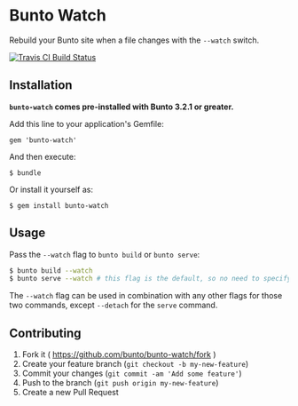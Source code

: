 # Bunto Watch

Rebuild your Bunto site when a file changes with the `--watch` switch.

[![Travis CI Build Status](https://travis-ci.org/bunto/bunto-watch.svg?branch=master)](https://travis-ci.org/bunto/bunto-watch)

## Installation

**`bunto-watch` comes pre-installed with Bunto 3.2.1 or greater.**

Add this line to your application's Gemfile:

    gem 'bunto-watch'

And then execute:

    $ bundle

Or install it yourself as:

    $ gem install bunto-watch

## Usage

Pass the `--watch` flag to `bunto build` or `bunto serve`:

```bash
$ bunto build --watch
$ bunto serve --watch # this flag is the default, so no need to specify it here for the 'serve' command
```

The `--watch` flag can be used in combination with any other flags for those
two commands, except `--detach` for the `serve` command.

## Contributing

1. Fork it ( https://github.com/bunto/bunto-watch/fork )
2. Create your feature branch (`git checkout -b my-new-feature`)
3. Commit your changes (`git commit -am 'Add some feature'`)
4. Push to the branch (`git push origin my-new-feature`)
5. Create a new Pull Request
